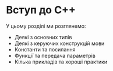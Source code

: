# Вступ до С++

У цьому розділі ми розглянемо:

* Деякі з основних типів
* Деякі з керуючих конструкцій мови
* Константи та посилання
* Функції та передача параметрів
* Кілька прикладів та хороші практики

